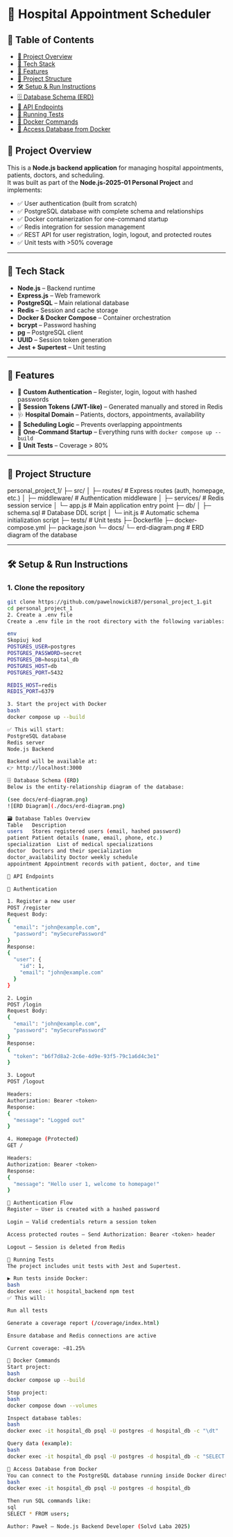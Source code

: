 # 📘 Hospital Appointment Scheduler

## 📑 Table of Contents
- [📌 Project Overview](#-project-overview)
- [🧠 Tech Stack](#-tech-stack)
- [🚀 Features](#-features)
- [📁 Project Structure](#-project-structure)
- [🛠️ Setup & Run Instructions](#️-setup--run-instructions)
- [🗄️ Database Schema (ERD)](#️-database-schema-erd)
- [📡 API Endpoints](#-api-endpoints)
- [🧪 Running Tests](#-running-tests)
- [🐳 Docker Commands](#-docker-commands)
- [📜 Access Database from Docker](#-access-database-from-docker)

## 📌 Project Overview

This is a **Node.js backend application** for managing hospital appointments, patients, doctors, and scheduling.  
It was built as part of the **Node.js-2025-01 Personal Project** and implements:

- ✅ User authentication (built from scratch)
- ✅ PostgreSQL database with complete schema and relationships
- ✅ Docker containerization for one-command startup
- ✅ Redis integration for session management
- ✅ REST API for user registration, login, logout, and protected routes
- ✅ Unit tests with >50% coverage

---

## 🧠 Tech Stack

- **Node.js** – Backend runtime
- **Express.js** – Web framework
- **PostgreSQL** – Main relational database
- **Redis** – Session and cache storage
- **Docker & Docker Compose** – Container orchestration
- **bcrypt** – Password hashing
- **pg** – PostgreSQL client
- **UUID** – Session token generation
- **Jest + Supertest** – Unit testing

---

## 🚀 Features

- 👤 **Custom Authentication** – Register, login, logout with hashed passwords
- 🔑 **Session Tokens (JWT-like)** – Generated manually and stored in Redis
- 🩺 **Hospital Domain** – Patients, doctors, appointments, availability
- 📅 **Scheduling Logic** – Prevents overlapping appointments
- 🐳 **One-Command Startup** – Everything runs with `docker compose up --build`
- 🧪 **Unit Tests** – Coverage > 80%

---

## 📁 Project Structure

personal_project_1/
├─ src/
│ ├─ routes/ # Express routes (auth, homepage, etc.)
│ ├─ middleware/ # Authentication middleware
│ ├─ services/ # Redis session service
│ └─ app.js # Main application entry point
├─ db/
│ ├─ schema.sql # Database DDL script
│ └─ init.js # Automatic schema initialization script
├─ tests/ # Unit tests
├─ Dockerfile
├─ docker-compose.yml
├─ package.json
└─ docs/
└─ erd-diagram.png # ERD diagram of the database

---

## 🛠️ Setup & Run Instructions

### 1. Clone the repository

```bash
git clone https://github.com/pawelnowicki87/personal_project_1.git
cd personal_project_1
2. Create a .env file
Create a .env file in the root directory with the following variables:

env
Skopiuj kod
POSTGRES_USER=postgres
POSTGRES_PASSWORD=secret
POSTGRES_DB=hospital_db
POSTGRES_HOST=db
POSTGRES_PORT=5432

REDIS_HOST=redis
REDIS_PORT=6379

3. Start the project with Docker
bash
docker compose up --build

✅ This will start:
PostgreSQL database
Redis server
Node.js Backend

Backend will be available at:
👉 http://localhost:3000

🗄️ Database Schema (ERD)
Below is the entity-relationship diagram of the database:

(see docs/erd-diagram.png)
![ERD Diagram](./docs/erd-diagram.png)

🗃️ Database Tables Overview
Table	Description
users	Stores registered users (email, hashed password)
patient	Patient details (name, email, phone, etc.)
specialization	List of medical specializations
doctor	Doctors and their specialization
doctor_availability	Doctor weekly schedule
appointment	Appointment records with patient, doctor, and time

📡 API Endpoints

🔐 Authentication

1. Register a new user
POST /register
Request Body:
{
  "email": "john@example.com",
  "password": "mySecurePassword"
}
Response:
{
  "user": {
    "id": 1,
    "email": "john@example.com"
  }
}

2. Login
POST /login
Request Body:
{
  "email": "john@example.com",
  "password": "mySecurePassword"
}
Response:
{
  "token": "b6f7d8a2-2c6e-4d9e-93f5-79c1a6d4c3e1"
}

3. Logout
POST /logout

Headers:
Authorization: Bearer <token>
Response:
{
  "message": "Logged out"
}

4. Homepage (Protected)
GET /

Headers:
Authorization: Bearer <token>
Response:
{
  "message": "Hello user 1, welcome to homepage!"
}

🔐 Authentication Flow
Register – User is created with a hashed password

Login – Valid credentials return a session token

Access protected routes – Send Authorization: Bearer <token> header

Logout – Session is deleted from Redis

🧪 Running Tests
The project includes unit tests with Jest and Supertest.

▶️ Run tests inside Docker:
bash
docker exec -it hospital_backend npm test
✅ This will:

Run all tests

Generate a coverage report (/coverage/index.html)

Ensure database and Redis connections are active

Current coverage: ~81.25%

🐳 Docker Commands
Start project:
bash
docker compose up --build

Stop project:
bash
docker compose down --volumes

Inspect database tables:
bash
docker exec -it hospital_db psql -U postgres -d hospital_db -c "\dt"

Query data (example):
bash
docker exec -it hospital_db psql -U postgres -d hospital_db -c "SELECT * FROM users;"

📜 Access Database from Docker
You can connect to the PostgreSQL database running inside Docker directly:
bash
docker exec -it hospital_db psql -U postgres -d hospital_db

Then run SQL commands like:
sql
SELECT * FROM users;

Author: Paweł – Node.js Backend Developer (Solvd Laba 2025)